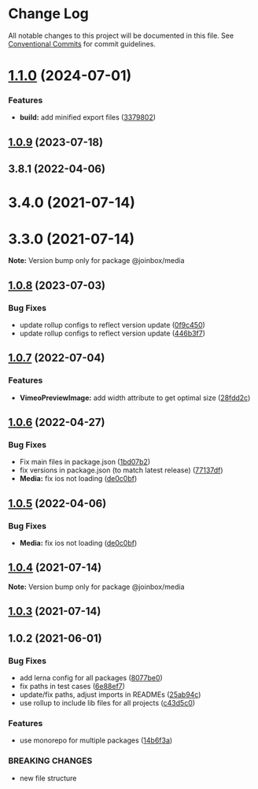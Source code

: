 # Change Log

All notable changes to this project will be documented in this file.
See [Conventional Commits](https://conventionalcommits.org) for commit guidelines.

# [1.1.0](https://github.com/joinbox/ui-components/compare/@joinbox/media@1.0.9...@joinbox/media@1.1.0) (2024-07-01)


### Features

* **build:** add minified export files ([3379802](https://github.com/joinbox/ui-components/commit/33798026fda27a8fae77ae9703f0b39e5906a0ec))





## [1.0.9](https://github.com/joinbox/ui-components/compare/@joinbox/media@1.0.8...@joinbox/media@1.0.9) (2023-07-18)



## 3.8.1 (2022-04-06)



# 3.4.0 (2021-07-14)



# 3.3.0 (2021-07-14)

**Note:** Version bump only for package @joinbox/media





## [1.0.8](https://github.com/joinbox/ui-components/compare/@joinbox/media@1.0.7...@joinbox/media@1.0.8) (2023-07-03)


### Bug Fixes

* update rollup configs to reflect version update ([0f9c450](https://github.com/joinbox/ui-components/commit/0f9c4504fd607c325aa0f337c1b36c46f2d48496))
* update rollup configs to reflect version update ([446b3f7](https://github.com/joinbox/ui-components/commit/446b3f7a6718d277efd7194345a23b90083026cb))





## [1.0.7](https://github.com/joinbox/ui-components/compare/@joinbox/media@1.0.6...@joinbox/media@1.0.7) (2022-07-04)


### Features

* **VimeoPreviewImage:** add width attribute to get optimal size ([28fdd2c](https://github.com/joinbox/ui-components/commit/28fdd2ccf1995093d1f71d6ef5b5e48339d4293c))





## [1.0.6](https://github.com/joinbox/ui-components/compare/@joinbox/media@1.0.2...@joinbox/media@1.0.6) (2022-04-27)


### Bug Fixes

* Fix main files in package.json ([1bd07b2](https://github.com/joinbox/ui-components/commit/1bd07b28a92881f499edac71e25453010bb2fe6c))
* fix versions in package.json (to match latest release) ([77137df](https://github.com/joinbox/ui-components/commit/77137df6758b2d39ee06941ba3e6a062c1f5b9e4))
* **Media:** fix ios not loading ([de0c0bf](https://github.com/joinbox/ui-components/commit/de0c0bfcda75fdf3d838181b8978ddedd22a6468))


## [1.0.5](https://github.com/joinbox/ui-components/compare/@joinbox/media@1.0.4...@joinbox/media@1.0.5) (2022-04-06)


### Bug Fixes

* **Media:** fix ios not loading ([de0c0bf](https://github.com/joinbox/ui-components/commit/de0c0bfcda75fdf3d838181b8978ddedd22a6468))





## [1.0.4](https://github.com/joinbox/ui-components/compare/@joinbox/media@1.0.3...@joinbox/media@1.0.4) (2021-07-14)

**Note:** Version bump only for package @joinbox/media





## [1.0.3](https://github.com/joinbox/ui-components/compare/@joinbox/media@1.0.2...@joinbox/media@1.0.3) (2021-07-14)





## 1.0.2 (2021-06-01)


### Bug Fixes

* add lerna config for all packages ([8077be0](https://github.com/joinbox/ui-components/commit/8077be07d4cd1606f6f53913e78e70a79bb9f8f9))
* fix paths in test cases ([6e88ef7](https://github.com/joinbox/ui-components/commit/6e88ef74c44115b00db3343a7360c6b78ded90be))
* update/fix paths, adjust imports in READMEs ([25ab94c](https://github.com/joinbox/ui-components/commit/25ab94c55f7620fb4f10024c110757ca4f9969fb))
* use rollup to include lib files for all projects ([c43d5c0](https://github.com/joinbox/ui-components/commit/c43d5c04a7ef62d18ac8f7c56e4e88fffd32c133))


### Features

* use monorepo for multiple packages ([14b6f3a](https://github.com/joinbox/ui-components/commit/14b6f3af4e9950d649a6218ebede85d656403aa0))


### BREAKING CHANGES

* new file structure
